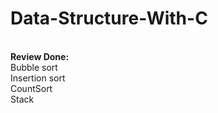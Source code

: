 # Data-Structure-With-C</br>

</br>
<b>Review Done:</b>
</br>
Bubble sort</br>
Insertion sort</br>
CountSort</br>
Stack</br>
</br>
